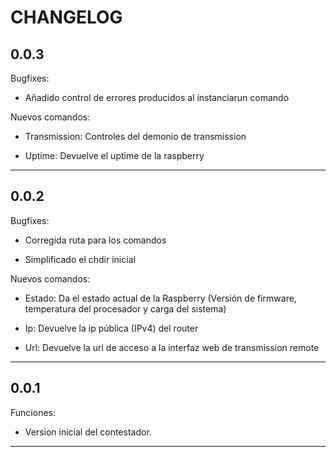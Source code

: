 CHANGELOG
======

0.0.3
------

Bugfixes:

 - Añadido control de errores producidos al instanciarun comando

Nuevos comandos:

 - Transmission: Controles del demonio de transmission

 - Uptime: Devuelve el uptime de la raspberry

___

0.0.2
------

Bugfixes:

 - Corregida ruta para los comandos
 
 - Simplificado el chdir inicial

Nuevos comandos:

 - Estado: Da el estado actual de la Raspberry (Versión de firmware, temperatura del procesador y carga del sistema)

 - Ip: Devuelve la ip pública (IPv4) del router

 - Url: Devuelve la url de acceso a la interfaz web de transmission remote

___

0.0.1
------

Funciones:

 - Version inicial del contestador.

___
